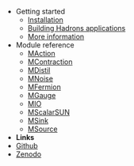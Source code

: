 - Getting started
  - [Installation](install.md)
  - [Building Hadrons applications](apptutorial.md)
  - [More information](moreinfo.md)
- Module reference
  - [MAction](maction.md)
  - [MContraction](mcontraction.md)
  - [MDistil](mdistil.md)
  - [MNoise](mnoise.md)
  - [MFermion](mfermion.md)
  - [MGauge](mgauge.md)
  - [MIO](mio.md)
  - [MScalarSUN](mscalarsun.md)
  - [MSink](msink.md)
  - [MSource](msource.md)
- **Links**
- [Github](https://github.com/aportelli/Hadrons)
- [Zenodo](https://doi.org/10.5281/zenodo.4063666)